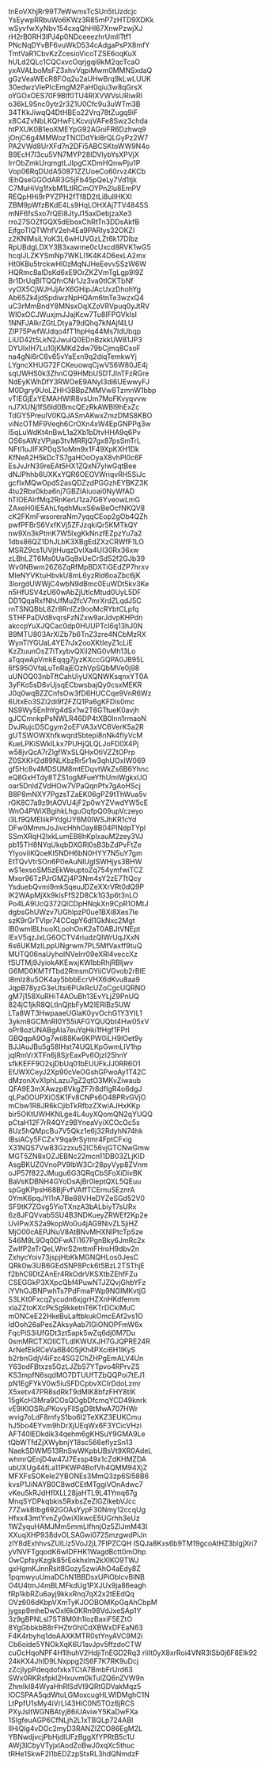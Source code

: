 tnEoVXhjRr99T7eWwmsTcSUn5tUzdcjc
YsEywpRRbuWo6KWz3R85mP7zHTD9XDKk
wSyvfwXyNbv154cxqQhHl67XnwPzwjXJ
rH2rB0RH3lPJ4p0NDceeezhrUmIlTtf1
PNcNqDYvBF6vuWkD534cAdgaPsPX8mfY
TmtVaR1CbvKzZcesioVicoTZSE6oqKuX
hULd2QLc1CQCxvcOqrjgqi9kM2qcTcaO
yxAVALboMsFZ3xhvVqpiMwm0MMNSxdaQ
gGzVeaWEcR8FOq2u2aUHwBrq9kLwLUUK
30edwzVlePIcEmgM2FaH0qiu3w8qGrsX
oYGOxOES70F9Blf0TU4RIXVWVsURiwRI
o36kL9Snc0ytr2r3Z1U0Cfc9u3uWTm3B
34TKkJiwqQ4DtHBEo22Vrq78tZugq9iF
x8C4ZvNbLKQHwFLKcvqVAFe8Swz3chda
htPXUK0B1eoXMEYpG92AGniFR6Dzhwq9
jOnjC6g4MMWozTNCDdYki8rQLGyPz2W7
PA2VWd8UrXFd7n2DFi5ABCSKtoWW9N4o
B9EcH7I3cu5VN7MYP28lDVlybYsXPVjX
IrrObZmkUrqmgtLJIpgCXDmHQnwPju1P
Vop06RqDUdA50871ZZUoeCo60rvz4KCb
IEhQseGGOdAR3G5jFb45pQeLy7Vd1tjk
C7MuHiVg1fxbM1LtlRCmOYPn2lu8EmPV
REQpHHi9rPYZPH2fTf8D2tLi8uIlHKXI
ZBM9pWfzBKdE4Ls9HqLOHXAj7TV484SS
mNF6fsSxo7rQEl8JtyJ15axDebjzaXe3
rro27SOZfGQX5dEboxChRtTn3DDsAkfB
EjfgoTIQTWhfV2eh4Ea9PARlys32OKZI
z2KNlMsiLYoK3L6wHUVGzLZt6k17DIbz
RpUBdgLDXY3B3xawme0cUxcd8RVK1wG5
hcqIJLZKYSmNp7WKLI1K4K4D6exLA2mx
Ht0KBu5trckwHI0zMqNJHeEevvSSzW6W
HQRmc8aIDsKd6xE9OrZKZVmTgLgp9l9Z
Br1DrUqBITQQfnCNr1Jz3va0tlCKTbNf
vyOX5CjWJHJjArX6GHipJAcUxzDhohYg
Ab65Zk4jdSpdiwzNpHQAm6tnTe3wzxQ4
uC3rMmBndY8MNsxOqXZoVRVpuq0yJtRV
WI0xOCJWuxjmJJajKcw7Tu8IFPGVkIsI
1NNFJAlkrZGtLDtya79dQhq7kNAjf4LU
ZlP75PwfWJdqo4fT1hpHq44Ms7ldUbqp
LiUD42t5LkN2JwulQ0EDnBzkkUW81JP3
DYUIxIH7Lu10jKMKd2dw79bCjmq8CsoF
na4gNi6rC6v65vYaExn9q2diqTemkwYj
LYgncXHUG72FCKeuowqCjwVS6W80JE4j
sqUWHS0k3ZhnCQ9HMbUSDTJInTFzRGre
NdEyKWhDfY3RWOeE9ANyI3di6UEwwyFJ
M0Dgry9UoLZHH3BBpZMMVw8TzmnW1bbp
vTIEGjExYEMAHWIR8vsUm7MoFKvyqvvw
nJ7XUNj1fS6ld0BmcQEzRkAWBl9hExZc
TdGY5PreuIV0KQJASmAKwxZmzDMS8KBO
viNcOTMF9Veqh6CrOXn4xW4EpGNPPq3w
I5qLuWdKt4nBwL1a2Xb1bDtvHHA9q6Pv
OS6sAWzVPjap3tvMRRjQ7gx87psSmTrL
NFtl1uJIFXPDqS1oMm9x1F49XpKXH1Dk
KfNeA2H5kDcTS7gaHOoOyaX8vhPl0c6F
EsJvJrN39reEAt5HX1ZQxN7yIwGqtBee
dNJPhhb6UXKxYQR6OEOVWriqvRH5SiJc
gcfIxMQwOpd52asQDZzdPGGzhEYBKZ3K
4tu2Rbx0kba6nj7GBZlAiuoai0NyWfAD
hTIOEAlrfMq2RnKerU1za7G6YveowLmG
ZAxeH0lE5AhLfqdhMuxS6wBeOcfNKQV8
cK2FKmFwsoreraNm7yqqCEop2gOb4QZh
pwfPFBrS6VxfKVj5ZFJzqkiQr5KMTkQY
nw9Xn3kPtmK7W5IxgKkNnzfEZpzYu7a2
1dbs86QZ1DhJLbK3XBgEdZXzCRWfF1LO
MSRZ9cs1UVjtHuqzDvlXa4UI30Rx36xw
zLBhLZT6Ms0UaGq9xUeCrSd52f2GJb39
Wv0NBwm26Z6ZqRfMpBDXTiGEdZP7hrxv
MIeNYVKtuHbvkU8mL6yzRld6oaZbc6jK
3lorgdUWWjC4wbN9dBmc0EuWDt5kv3Ke
n5HfUSV4zU60wAbZjUtlcMtud0UyL5DF
DD1QqaRxfNhUfMu2fcV7mrXrdZLqdJ5C
rnTSNQBbL8Zr8RnlZz9ooMcRYbtCLpfq
STHFPaDVd8vqrsFzNZxw9arJdvpKHPdn
akccpYuXJQCac0dp0HUUPTcl6q13hJ0N
B9MTU803ArXlZb7b6TnZ3zre4NCbMzRX
WynTlYGUaL4YE7rJx2ooXKtIeyZ1cLiE
KzZtuunOsZ7iTxybvQXil2NG0vMh13Lo
aTqqwApVmkEqqg7jyzKXccGQPA0JB95L
6fS95OVfaLuTnRajEOzhVpSQbMVe0j98
uUNOQ03nbTftCahUiyUXQNWKsqnxYT0A
3yFKo5sD6vUjsqECbwsbajQy0csxMEKR
J0q0wqBZZCnfsOw3fD6HUCCqe9VnR6Wz
6UtxEo3SZi2di9f2FZQ1Pa6gKFDis0mc
NS9Wy5EnIhYg4dSx1w2T6GTtueK0avjh
gJCCmnkpPsNWLR46DP4tXB0lnn1rmaoN
DvJRujcDSCgym2oEFVA3xVC6VerK5a2R
gUTSWOWXhfkwqrdSbtepi8nNk4fIyVcM
KueLPKiSWklLkx7PUHjQLQLJoFD0X4Pj
w58jvQcA7rZlgfWxSLQHxOtiVZZtOPrp
Z0SXKH2d89NLKbzRr5r1w3qhUOxIW069
gf5Hc8v4MDSUM8mtEDqvtWkZs6B6Yhnc
eQ8GxHTdy8TZS1ogMFueYfhUmiWgkxUO
oar5DnldZVdHOw7VPaQqnPfx7gAoHScj
B8P8mNXY7PgzsTZaEK06gPZ9tThWua5v
rGK8C7a9z9tAOVU4jF2p0wYZVwdYW5cE
WnO4PWiXBgihkLhguOqfpQ09upVczeyo
i3Lf9QMEliikPYdgUY6M0IWSJhKR1cYd
DFw0MmmJoJivcHhhOay8B04PINdpTYpl
SSmXRqH2lxkLumEB8hKpIxauM2zey3VJ
pb15TH8NYqUkqbDXGRl0sB3bZdPvFtZe
YIyovIiKQoeKI5NDH6bN0HYY7N5uY7gm
EtTQvVtrSOn6P0eAuNIUgISWHjys3BHW
wS1exsoSM5zEkWeuptoZq754ymfwiTCZ
Mxor96TzPJrGMZj4P3Nm4sY2zE7TtQcy
YsduebQvmi9mkSqeuJDZeXXrVRt0dQ9P
lK2WApMjXk9klsFfS2D8Ck1G3p6t3nLO
Po4LA9UcQ372QlCDpHNqkXn9CpR1OMtJ
dgbsGhUWzv7UGhIpzP0ue1BXi8Xes7Ie
szK9rGrTVlpr74CCqpY6dl1GkNxc2Mgt
lB0wmlBLhuoXLoohOnK2aT0ABJtVNEpt
lExV5qzJxLG6OCTV4riudzQIWrUqJXxN
6s6UKMzILppUNgrwm7PL5MfVaxff9tuQ
MUTQ06naUyhoINVelrr09eXRl4veccXz
fSUTMj9JyiokAKEwxjKWlbbRhjRBljwv
G6MD0KMTfTbd2RmsmDYiiCVGvob2rBIE
l8mIz8u5OK4ay5bbbEcrVHX6dKvu8aa9
JqpB78yzG3eUtsi6PUkRcUZoCgcUQRNO
gM7j158XuRHiT4AOuBh13EvYLjZ9PnUQ
824jC1jkR8QLtInQjtbFyM2IERlBz5UW
LTa8WT3HwpaaeUGlaK0yvOchG1Y3YIL1
3ykm8GCMnRI0Y55iAFGYQUQbt4Hw05xV
oPr8ozUNABgAIa7euYqHki1fHgf1FPrI
GBQqpA9Og7wil88Kw9KPW0iLH9lOet9y
BJJAuJBu5g58IHst74UQLKpGwmLIV1hp
jqIRmVrXTFn6j8SjrEaxPv6OjzI25hnY
sfkKEFF9O2sjDbUq01bEUUFkJJ0RR6O1
EfJWXCeyJ2Xp90cVeOGshGPwoAy1T42C
dMzonXvXIphLazu7gZ2qtO3MKvZiwaub
QFA9E3mXAwzp8VkgZF7r8dfIgR4o6dgJ
qLPa0OUPXiOSK1Fv8CNPs6O48PRvGVjO
mCbw1R8JR6kCjibTkRfbzZXwiAJHxKKp
bir5OKtUWHKNLge4L4uyXQomQN2qYUQQ
pCtaH12F7rR4QYz9BYneaVyiXCOcGc5s
8Uz5hQMpcBu7V5Qkz1e6j32RdyhN74hk
IBsiACy5FCZxY9qa9rSytmr4FptCFxig
X31NQS7Vw83Gzzxu52lC56vjGTCNwGmw
MGT5ZN8xOZJEBNc22mcn11DB03ZLjKID
AsgBKUZ0VnoPV9lbW3Cr28pyVyp8ZVnm
oJP57f822JMugu6G3QRqCbSFoXiDivBK
BaVsKDBNH4GYoDsAjBr0leptQXL5QEuu
spGgKPpsH68BjFvfVAffTCErnuSEznrA
0YmK6pqJYl1rA7Be88VHeDYZeSGd52V0
SF9tK7ZGvg5YioTXnzA3bALbiyT7sURx
6z8JFQVvab5SU4B3NDKueyZRWEf2Kp2e
UvIPwXS2a9kopWo0u4jAG9NivZLSjiHZ
MjO00cAEPJNuV8AtBNvMHXNlPtcTpSze
546M9L9Oq0DFwATi167PgnBky6JmRc2x
ZwIfP2eTrQeLWnrS2mttmFHroH9dbv2n
ZxhycYoiv73jspjHbKkMGNQHLos0JesC
QRk0w3UB6GEdSNP8Pck6t5BzL2TSThjE
f2bhC9DtZAnEr4RkOdrVKSXtbZEhfFZu
CSEGGkP3XXpcQbf4PuwNTJZQvjGhbYFz
iYVhOJBNPwhTs7PdFmaPWp9NOIMKvtjG
S3LKt0FxcqZycudn6xjgrHZXnHKdfemm
xlaZZtoKXcPkSg9kketnT6KTrDCklMuC
mONCeE22HkeBuLaftbkukOmcEAf2vs1O
IdOoh26aPesZAksyAab7IGiONOPFmW6x
FqcPiS3iUfGDt3zt5apk5wZq6dj0M7Du
0smMRCTXOIlCTLdlKWUXJH7GJQPRE24R
ArNefEkRCeVa6B40SjKh4PXci6H1lKyS
b2rbnGdjV4iFzc4SG2ChZHPgEmALV4Un
Y63odFBtxzs5GzLJZbS7YTpvo4RPrvZS
KS3mpfN6sqdMO7DTUUfTZbQQPoi7tEJ1
pN1EgFYkV0w5iuSFDCpbvXCIrDdoLzmr
X5xetv47PR8sdRkT9dMlK8bfzFHY8tlK
15gKcH3Mra9COsQOgbDfcmqYCD49knrk
vE9lKlOSRuPKovyFllSgD8tMwA707HWr
wvig7oLdF8mfyS1bo6I2TeXKZ3EUKCmu
hJ5bo4EYvm9hDrXjUEqWx6F3YCicVHzi
AFT40lEDkdik34qehm6gKHSuY9GMA9Le
tQbWTfdZjXWybnjY18sc566eflyzSn13
NaekSDWM513RnSwWKpbUBsVt9XR0AdeL
whmrQEnjD4w47J7Exsp49x1cZdKHMZDA
ubUXUg44fLa11PKWP4BofVh4QMM94XjZ
MFXFsSOKeIe2YBONEs3MmQ3zp6Sl58B6
kvsP1JiNAYB0C8wdCEtMTggiVOnAdwc7
vKeu5kRJdHfIXLL28jaHTL9L41Ymq67g
MnqSYDPkqbkis5RxbsZeZlGZlkebVJcc
77ZwkBtbg692GOAsYypF30Nmy12ccqUg
Hfxx43mtYvnZy0wiXIkwcE5UGrhh3eUz
1WZyquHAMJMm5mmLIfhnjOz5ZlJmM43I
XXuqXHP938dvOLSAGwi072SmzgwdPiJn
zlY8dExhhvsZUlLiz5VoJ2jL7FIPZCQH
lSQJa8Kxs6b9TM19gcoAtHZ3blgjXri7
yVNVFTgqodK6wIDFHK1WagdBctt0mOhp
OwCpfsyKzglk85rEokhxlm2kXlKO9TWJ
gxHgmKJnnRsit8Gozy5zwiAhO4aEdy8Z
1pqmwyuUmaDChN1BBDsxUPiObIcvBINB
O4U4tmJ4mBLMFkdUg1PXJUx9ja86eagh
fRp1kbRZu6ayj9kkxRnq7qX2x2tEEdQq
OVz606dKbpVXmTyKJOOBOMKpGqAhCbpM
jygsp9mheDwOxI6k0KRn98VdJxeSAp1Y
3z9gBPNLsI7ST8M0lh1lozBaxiF5EZtO
8YgGbbkbB8rFHZtr0hICdXBWxDFEaN63
F4K4rbyhq1doAAXKMTR0stYnyAVC9M2i
Cb6oide5YNOkXqK6U1avJpv5ffzdoCTW
cuOcHqoNPF4H1IhuhV2HdjiTnEGD2Rq3
rIiIt0yX8xrRoi4VNR3lSb0j6F8EIk92
24kKX4JhID9LNxppg2lS6F7K7RK9uDcj
zZcjlypPdeqdofxkxTCtA7BmbFrUrd63
SWx0RKRsfpkl2Hxuvm0kTulZQ6nZVW9n
ZhmIkI84WyaHhRlSdVI9QRtGDVakMqz5
lOCSPAA5qdWtuLGMoxcugHLWlDMghC1N
LtPpfU1sMy4iVrLI43HiC0N5TOz6jRCS
PXyJsltWGNBAtyj86iUAviwY5KaDwFXa
1SIgfeuAGP6CfNLjh2L1xTBQLp724ABI
IlHiQlg4vDOc2myD3RANZIZCO86EgM2L
YBNwdjvcjPbHjdIUFzBggXfYPRtB5c1U
AWj3lCbyVTyjxlAodZoBwJ0xqXc5thuc
tRHe1SkwF2l1bEDZzpStxRL3hdQNmdzF
